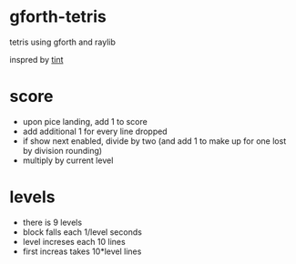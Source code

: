 # gforth-tetris
tetris using gforth and raylib

inspred by [tint](https://github.com/DavidGriffith/tint.git)

# score
- upon pice landing, add 1 to score
- add additional 1 for every line dropped
- if show next enabled, divide by two (and add 1 to make up for one lost by
        division rounding)
- multiply by current level

# levels
- there is 9 levels
- block falls each 1/level seconds
- level increses each 10 lines
- first increas takes 10*level lines

